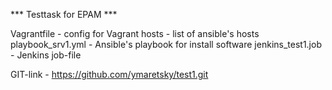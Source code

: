 *** Testtask for EPAM ***


Vagrantfile - config for Vagrant
hosts - list of ansible's hosts
playbook_srv1.yml - Ansible's playbook for install software
jenkins_test1.job - Jenkins job-file

GIT-link - https://github.com/ymaretsky/test1.git
